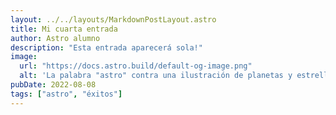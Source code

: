 ```yaml
---
layout: ../../layouts/MarkdownPostLayout.astro
title: Mi cuarta entrada
author: Astro alumno
description: "Esta entrada aparecerá sola!"
image:
  url: "https://docs.astro.build/default-og-image.png"
  alt: 'La palabra "astro" contra una ilustración de planetas y estrellas.'
pubDate: 2022-08-08
tags: ["astro", "éxitos"]
---
```

